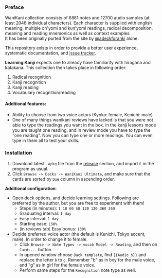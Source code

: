### Preface
WaniKani collection consists of 8881 notes and 12700 audio samples 
(at least 2048 individual characters). Each character is supplied with english meaning,
multiple on'yomi and kun'yomi readings, radical decomposition, meaning and reading mnemonics
as well as context examples.  
It has been originally ported from the site by 
[@adeckforanki](https://www.reddit.com/user/adeckforanki/) alone.

This repository exists in order to provide a better user experience, systematic documentation,
and [issue tracker](https://github.com/FredericaBernkastel/WaniKani/issues).

**Learning Kanji** expects one to already have familiarity with hiragana and katakana. 
This collection then takes place in following order:
1. Radical recognition
1. Kanji recognition
1. Kanji reading
1. Vocabulary recognition/reading

#### Additional features:
- Ability to choose from two voice actors (Kyoko: female, Kenichi: male)
- One of many things wanikani reviews have lacked is that you were not able to type the 
  readings you want in the box. In the kanji lessons mode you are taught one reading,
  and in review mode you have to type the "one reading". 
  Now you can type one or more readings. You can even type in them all to test your skills.
  
### Installation
1. Download latest `.apkg` file from the 
   [release](https://github.com/FredericaBernkastel/WaniKani/releases) section, 
   and import it in the program as usual.
1. Click `Browse -> Decks -> WaniKani Ultimate`, and make sure that the cards are sorted by
   `Due` column in ascending order.

**Additional configuration**: 
- Open deck options, and decide learning settings. Following are preferred by the author,
  but you are free to experiment with them!
  - Steps (in minutes): `1 10 60 60 120 120 360 360`
  - Graduating interval: `1 day`
  - Easy interval: `1 day`
  - Starting ease: `150%`
  - (in reviews tab) Easy bonus: `130%`
- Decide preferred voice actor (the default is Kenichi, Tokyo accent, male). 
  In order to change it to female:
  - Click `Browse -> Note Types -> vocab Model -> Reading`, and then on `Cards...` button.
  - In opened window choose `Back template`, find `{{Audio_b}}` and replace the 
    letter `b` to `g`. Remember "b" as in boy for the male voice, and "g" as in girl for 
    the female voice.
  - Perform same steps for the `Recognition` note type as well.
    